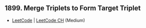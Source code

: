 ## 1899. Merge Triplets to Form Target Triplet

-  [LeetCode](https://leetcode.com/problems/merge-triplets-to-form-target-triplet/) | [LeetCode CH](https://leetcode.cn/problems/merge-triplets-to-form-target-triplet/) (Medium)
